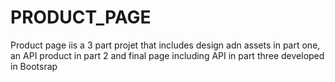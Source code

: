 # PRODUCT_PAGE
Product page iis a 3 part projet that includes design adn assets in part one, an API product in part 2 and final page including API in part three developed in Bootsrap

